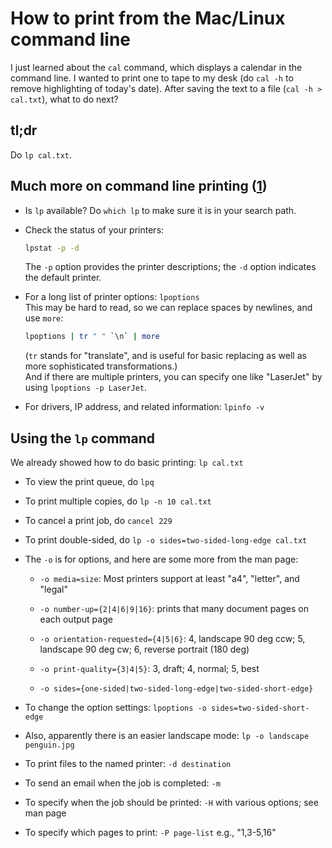 # How to print from the Mac/Linux command line

I just learned about the `cal` command, which displays a calendar in the command line. I wanted to print one to tape to my desk (do `cal -h` to remove highlighting of today's date). After saving the text to a file (`cal -h > cal.txt`), what to do next?

## tl;dr

Do `lp cal.txt`.

## Much more on command line printing ([1])

- Is `lp` available? Do `which lp` to make sure it is in your search path.

- Check the status of your printers:
  ```sh
  lpstat -p -d
  ```
  The `-p` option provides the printer descriptions; the `-d` option indicates the default printer.

- For a long list of printer options: `lpoptions`\
This may be hard to read, so we can replace spaces by newlines, and use `more`:
  ```sh
  lpoptions | tr " " `\n` | more
  ```
  (`tr` stands for "translate", and is useful for basic replacing as well as more sophisticated transformations.)\
  And if there are multiple printers, you can specify one like "LaserJet" by using `lpoptions -p LaserJet`.

- For drivers, IP address, and related information: `lpinfo -v`

## Using the `lp` command

We already showed how to do basic printing: `lp cal.txt`

- To view the print queue, do `lpq`

- To print multiple copies, do `lp -n 10 cal.txt`

- To cancel a print job, do `cancel 229`

- To print double-sided, do `lp -o sides=two-sided-long-edge cal.txt`

- The `-o` is for options, and here are some more from the man page:

  - `-o media=size`: Most printers support at least "a4", "letter", and "legal"

  - `-o number-up={2|4|6|9|16}`: prints that many document pages on each output page

  - `-o orientation-requested={4|5|6}`: 4, landscape 90 deg ccw; 5, landscape 90 deg cw; 6, reverse portrait (180 deg) 

  - `-o print-quality={3|4|5}`: 3, draft; 4, normal; 5, best

  - `-o sides={one-sided|two-sided-long-edge|two-sided-short-edge}`

- To change the option settings: `lpoptions -o sides=two-sided-short-edge`

- Also, apparently there is an easier landscape mode: `lp -o landscape penguin.jpg`

- To print files to the named printer: `-d destination`

- To send an email when the job is completed: `-m`

- To specify when the job should be printed: `-H` with various options; see man page

- To specify which pages to print: `-P page-list` e.g., "1,3-5,16"

[1]: https://www.networkworld.com/article/967157/printing-from-the-linux-command-line.html